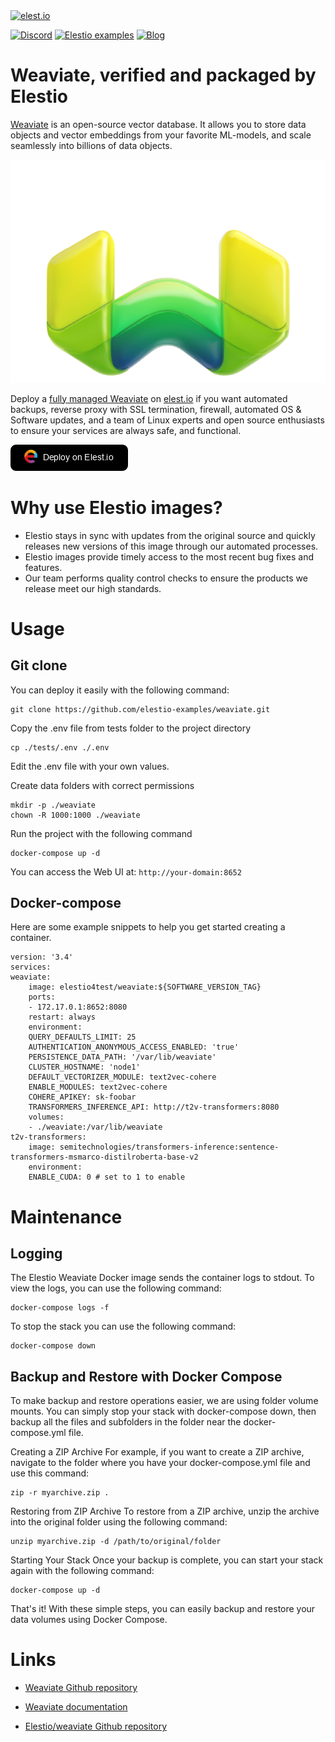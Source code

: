 <a href="https://elest.io">
  <img src="https://elest.io/images/elestio.svg" alt="elest.io" width="150" height="75">
</a>

[![Discord](https://img.shields.io/static/v1.svg?logo=discord&color=f78A38&labelColor=083468&logoColor=ffffff&style=for-the-badge&label=Discord&message=community)](https://discord.gg/4T4JGaMYrD "Get instant assistance and engage in live discussions with both the community and team through our chat feature.")
[![Elestio examples](https://img.shields.io/static/v1.svg?logo=github&color=f78A38&labelColor=083468&logoColor=ffffff&style=for-the-badge&label=github&message=open%20source)](https://github.com/elestio-examples "Access the source code for all our repositories by viewing them.")
[![Blog](https://img.shields.io/static/v1.svg?color=f78A38&labelColor=083468&logoColor=ffffff&style=for-the-badge&label=elest.io&message=Blog)](https://blog.elest.io "Latest news about elestio, open source software, and DevOps techniques.")

# Weaviate, verified and packaged by Elestio

[Weaviate](https://github.com/dullage/weaviate)  is an open-source vector database. It allows you to store data objects and vector embeddings from your favorite ML-models, and scale seamlessly into billions of data objects.

<img src="https://github.com/elestio-examples/weaviate/raw/main/Weaviate.png" alt="weaviate" width="800">

Deploy a <a target="_blank" href="https://elest.io/open-source/weaviate">fully managed Weaviate</a> on <a target="_blank" href="https://elest.io/">elest.io</a> if you want automated backups, reverse proxy with SSL termination, firewall, automated OS & Software updates, and a team of Linux experts and open source enthusiasts to ensure your services are always safe, and functional.

[![deploy](https://github.com/elestio-examples/weaviate/raw/main/deploy-on-elestio.png)](https://dash.elest.io/deploy?source=cicd&social=dockerCompose&url=https://github.com/elestio-examples/weaviate)

# Why use Elestio images?

- Elestio stays in sync with updates from the original source and quickly releases new versions of this image through our automated processes.
- Elestio images provide timely access to the most recent bug fixes and features.
- Our team performs quality control checks to ensure the products we release meet our high standards.

# Usage

## Git clone

You can deploy it easily with the following command:

    git clone https://github.com/elestio-examples/weaviate.git

Copy the .env file from tests folder to the project directory

    cp ./tests/.env ./.env

Edit the .env file with your own values.

Create data folders with correct permissions

    mkdir -p ./weaviate
    chown -R 1000:1000 ./weaviate

Run the project with the following command

    docker-compose up -d

You can access the Web UI at: `http://your-domain:8652`

## Docker-compose

Here are some example snippets to help you get started creating a container.

    version: '3.4'
    services:
    weaviate:
        image: elestio4test/weaviate:${SOFTWARE_VERSION_TAG}
        ports:
        - 172.17.0.1:8652:8080
        restart: always
        environment:
        QUERY_DEFAULTS_LIMIT: 25
        AUTHENTICATION_ANONYMOUS_ACCESS_ENABLED: 'true'
        PERSISTENCE_DATA_PATH: '/var/lib/weaviate'
        CLUSTER_HOSTNAME: 'node1'
        DEFAULT_VECTORIZER_MODULE: text2vec-cohere
        ENABLE_MODULES: text2vec-cohere
        COHERE_APIKEY: sk-foobar
        TRANSFORMERS_INFERENCE_API: http://t2v-transformers:8080
        volumes:
        - ./weaviate:/var/lib/weaviate
    t2v-transformers:
        image: semitechnologies/transformers-inference:sentence-transformers-msmarco-distilroberta-base-v2
        environment:
        ENABLE_CUDA: 0 # set to 1 to enable

# Maintenance

## Logging

The Elestio Weaviate Docker image sends the container logs to stdout. To view the logs, you can use the following command:

    docker-compose logs -f

To stop the stack you can use the following command:

    docker-compose down

## Backup and Restore with Docker Compose

To make backup and restore operations easier, we are using folder volume mounts. You can simply stop your stack with docker-compose down, then backup all the files and subfolders in the folder near the docker-compose.yml file.

Creating a ZIP Archive
For example, if you want to create a ZIP archive, navigate to the folder where you have your docker-compose.yml file and use this command:

    zip -r myarchive.zip .

Restoring from ZIP Archive
To restore from a ZIP archive, unzip the archive into the original folder using the following command:

    unzip myarchive.zip -d /path/to/original/folder

Starting Your Stack
Once your backup is complete, you can start your stack again with the following command:

    docker-compose up -d

That's it! With these simple steps, you can easily backup and restore your data volumes using Docker Compose.

# Links

- <a target="_blank" href="https://github.com/weaviate/weaviate">Weaviate Github repository</a>

- <a target="_blank" href="https://weaviate.io/developers/weaviate">Weaviate documentation</a>

- <a target="_blank" href="https://github.com/elestio-examples/weaviate">Elestio/weaviate Github repository</a>
